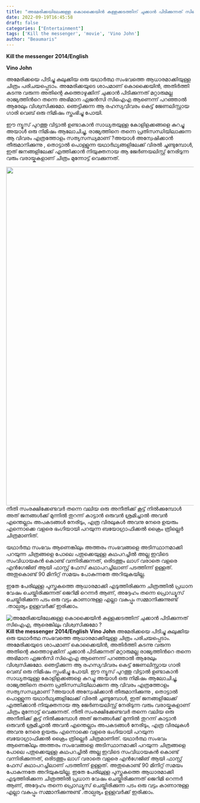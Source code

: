```yaml
---
title: "അമേരിക്കയിലേക്കുള്ള കൊക്കൈയിൻ കള്ളക്കടത്തിന് ചുക്കാൻ പിടിക്കുന്നത് സിഐഎ, ആരെങ്കിലും വിശ്വസിക്കുമോ ?"
date: 2022-09-19T16:45:58
draft: false
categories: ["Entertainment"]
tags: ['Kill the messenger', 'movie', 'Vino John']
author: "Beaumaris"
---
```


<strong>Kill the messenger</strong>
<strong>2014/English</strong>

<strong>Vino John </strong>

അമേരിക്കയെ പിടിച്ചു കുലുക്കിയ ഒരു യഥാർത്ഥ സംഭവത്തെ ആധാരമാക്കിയുള്ള ചിത്രം പരിചയപ്പെടാം. അമേരിക്കയുടെ ശാപമാണ് കൊക്കൈയിൻ, അതിർത്തി കടന്നു വരുന്ന അതിന്റെ കുത്തൊഴുക്കിന് ചുക്കാൻ പിടിക്കുന്നത് മറ്റാരുമല്ല രാജ്യത്തിൻറെ തന്നെ അഭിമാന ഏജൻസി സിഐഎ ആണെന്ന് പറഞ്ഞാൽ ആരേലും വിശ്വസിക്കുമോ. ഞെട്ടിക്കുന്ന ആ രഹസ്യവിവരം കെട്ട് ജേണലിസ്റ്റായ ഗാരി വെബ് ഒരു നിമിഷം സ്തംഭിച്ചു പോയി.

ഈ ന്യൂസ്‌ പുറത്തു വിട്ടാൽ ഉണ്ടാകാൻ സാധ്യതയുള്ള കോളിളക്കങ്ങളെ കുറച്ചു അയാൾ ഒരു നിമിഷം ആലോചിച്ചു, രാജ്യത്തിനെ തന്നെ പ്രതിസന്ധിയിലാക്കുന്ന ആ വിവരം എത്രത്തോളം സത്യസന്ധ്യമാണ് ?അയാൾ അന്വേഷിക്കാൻ തീരുമാനിക്കുന്നു , തൊട്ടാൽ പൊള്ളുന്ന യഥാർഥ്യങ്ങളിലേക്ക് വിരൽ ചൂണ്ടുമ്പോൾ, ഇത് ജനങ്ങളിലേക്ക് എത്തിക്കാൻ നിയുക്തനായ ആ ജേർണയലിസ്റ്റ് നേരിടുന്ന വരും വരായ്കകളാണ് ചിത്രം മുന്നോട്ട് വെക്കുന്നത്.

<img class="wp-image-351327 aligncenter" src="https://cdn.boolokam.com/articles/2022/09/wfw-1f22rrtt-1-1.jpg" alt="" width="683" height="911" />നീതി സംരക്ഷിക്കേണ്ടവർ തന്നെ വലിയ ഒരു അനീതിക്ക് കൂട്ട് നിൽക്കുമ്പോൾ അത്‌ ജനങ്ങൾക്ക് മുന്നിൽ തുറന്ന് കാട്ടാൻ ഒരുവൻ ശ്രമിച്ചാൽ അവൻ എന്തെല്ലാം അപകടങ്ങൾ നേരിടും, എത്ര വിരലുകൾ അവനു നേരെ ഉയരും എന്നൊക്കെ വളരെ ഭംഗിയായി പറയുന്ന ബയോഗ്രാഫിക്കൽ ക്രൈം ത്രില്ലെർ ചിത്രമാണിത്.

യഥാർത്ഥ സംഭവം ആണെങ്കിലും അത്തരം സംഭവങ്ങളെ അടിസ്ഥാനമാക്കി പറയുന്ന ചിത്രങ്ങളെ പോലെ പതുക്കെയുള്ള കഥപറച്ചിൽ അല്ല ഇവിടെ സംവിധായകൻ കൊണ്ട് വന്നിരിക്കുന്നത്, ഒരിടത്തും ലാഗ് വരാതെ വളരെ എൻഗേജിങ് ആയി ഫാസ്റ്റ് ഫേസ് കഥാപറച്ചിലാണ് പടത്തിന്ന് ഉള്ളത്. അതുകൊണ്ട് 90 മിനിറ്റ് സമയം പോകുന്നതേ അറിയുകയില്ല.

ഇതേ പേരിലുള്ള പുസ്തകത്തെ ആധാരമാക്കി എടുത്തിരിക്കുന്ന ചിത്രത്തിൽ പ്രധാന വേഷം ചെയ്തിരിക്കുന്നത് ജെറിമി റെന്നർ ആണ്, അദ്ദേഹം തന്നെ പ്രൊഡ്യൂസ് ചെയ്തിരിക്കുന്ന പടം ഒരു വട്ടം കാണാനുള്ള എല്ലാ വകുപ്പും സമ്മാനിക്കുന്നുണ്ട് .താല്പര്യം ഉള്ളവർക്ക് ഇരിക്കാം.


![അമേരിക്കയിലേക്കുള്ള കൊക്കൈയിൻ കള്ളക്കടത്തിന് ചുക്കാൻ പിടിക്കുന്നത് സിഐഎ, ആരെങ്കിലും വിശ്വസിക്കുമോ ?](https://cdn.boolokam.com/articles/2022/09/wfw-1f22rrtt-1-1.jpg)**Kill the messenger** **2014/English** **Vino John** അമേരിക്കയെ പിടിച്ചു കുലുക്കിയ ഒരു യഥാർത്ഥ സംഭവത്തെ ആധാരമാക്കിയുള്ള ചിത്രം പരിചയപ്പെടാം. അമേരിക്കയുടെ ശാപമാണ് കൊക്കൈയിൻ, അതിർത്തി കടന്നു വരുന്ന അതിന്റെ കുത്തൊഴുക്കിന് ചുക്കാൻ പിടിക്കുന്നത് മറ്റാരുമല്ല രാജ്യത്തിൻറെ തന്നെ അഭിമാന ഏജൻസി സിഐഎ ആണെന്ന് പറഞ്ഞാൽ ആരേലും വിശ്വസിക്കുമോ. ഞെട്ടിക്കുന്ന ആ രഹസ്യവിവരം കെട്ട് ജേണലിസ്റ്റായ ഗാരി വെബ് ഒരു നിമിഷം സ്തംഭിച്ചു പോയി. ഈ ന്യൂസ്‌ പുറത്തു വിട്ടാൽ ഉണ്ടാകാൻ സാധ്യതയുള്ള കോളിളക്കങ്ങളെ കുറച്ചു അയാൾ ഒരു നിമിഷം ആലോചിച്ചു, രാജ്യത്തിനെ തന്നെ പ്രതിസന്ധിയിലാക്കുന്ന ആ വിവരം എത്രത്തോളം സത്യസന്ധ്യമാണ് ?അയാൾ അന്വേഷിക്കാൻ തീരുമാനിക്കുന്നു , തൊട്ടാൽ പൊള്ളുന്ന യഥാർഥ്യങ്ങളിലേക്ക് വിരൽ ചൂണ്ടുമ്പോൾ, ഇത് ജനങ്ങളിലേക്ക് എത്തിക്കാൻ നിയുക്തനായ ആ ജേർണയലിസ്റ്റ് നേരിടുന്ന വരും വരായ്കകളാണ് ചിത്രം മുന്നോട്ട് വെക്കുന്നത്. നീതി സംരക്ഷിക്കേണ്ടവർ തന്നെ വലിയ ഒരു അനീതിക്ക് കൂട്ട് നിൽക്കുമ്പോൾ അത്‌ ജനങ്ങൾക്ക് മുന്നിൽ തുറന്ന് കാട്ടാൻ ഒരുവൻ ശ്രമിച്ചാൽ അവൻ എന്തെല്ലാം അപകടങ്ങൾ നേരിടും, എത്ര വിരലുകൾ അവനു നേരെ ഉയരും എന്നൊക്കെ വളരെ ഭംഗിയായി പറയുന്ന ബയോഗ്രാഫിക്കൽ ക്രൈം ത്രില്ലെർ ചിത്രമാണിത്. യഥാർത്ഥ സംഭവം ആണെങ്കിലും അത്തരം സംഭവങ്ങളെ അടിസ്ഥാനമാക്കി പറയുന്ന ചിത്രങ്ങളെ പോലെ പതുക്കെയുള്ള കഥപറച്ചിൽ അല്ല ഇവിടെ സംവിധായകൻ കൊണ്ട് വന്നിരിക്കുന്നത്, ഒരിടത്തും ലാഗ് വരാതെ വളരെ എൻഗേജിങ് ആയി ഫാസ്റ്റ് ഫേസ് കഥാപറച്ചിലാണ് പടത്തിന്ന് ഉള്ളത്. അതുകൊണ്ട് 90 മിനിറ്റ് സമയം പോകുന്നതേ അറിയുകയില്ല. ഇതേ പേരിലുള്ള പുസ്തകത്തെ ആധാരമാക്കി എടുത്തിരിക്കുന്ന ചിത്രത്തിൽ പ്രധാന വേഷം ചെയ്തിരിക്കുന്നത് ജെറിമി റെന്നർ ആണ്, അദ്ദേഹം തന്നെ പ്രൊഡ്യൂസ് ചെയ്തിരിക്കുന്ന പടം ഒരു വട്ടം കാണാനുള്ള എല്ലാ വകുപ്പും സമ്മാനിക്കുന്നുണ്ട് .താല്പര്യം ഉള്ളവർക്ക് ഇരിക്കാം.
